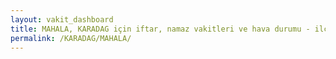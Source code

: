 ```yaml
---
layout: vakit_dashboard
title: MAHALA, KARADAG için iftar, namaz vakitleri ve hava durumu - ilçe/eyalet seç
permalink: /KARADAG/MAHALA/
---
```


<script type="text/javascript">
  var GLOBAL_COUNTRY = 'KARADAG';
  var GLOBAL_CITY = 'MAHALA';
  var GLOBAL_STATE = '';
  var lat = 72;
  var lon = 21;
</script>
